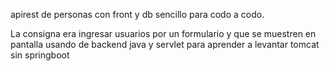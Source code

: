 apirest de personas con front y db sencillo para codo a codo.

La consigna era ingresar usuarios por un formulario y que se muestren en pantalla usando de backend java y servlet para aprender a levantar tomcat sin springboot 

